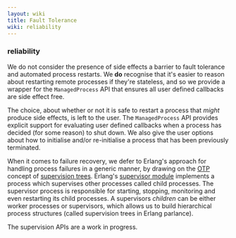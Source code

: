 ```yaml
---
layout: wiki
title: Fault Tolerance
wiki: reliability
---
```


### reliability

We do not consider the presence of side effects a barrier to fault tolerance
and automated process restarts. We **do** recognise that it's easier to
reason about restarting remote processes if they're stateless, and so we
provide a wrapper for the `ManagedProcess` API that ensures all user defined
callbacks are side effect free.

The choice, about whether or not it is safe to restart a process that *might*
produce side effects, is left to the user. The `ManagedProcess` API provides
explicit support for evaluating user defined callbacks when a process has
decided (for some reason) to shut down. We also give the user options about
how to initialise and/or re-initialise a process that has been previously
terminated.

When it comes to failure recovery, we defer to Erlang's approach for handling
process failures in a generic manner, by drawing on the [OTP][13] concept of
[supervision trees][15]. Erlang's [supervisor module][16] implements a process
which supervises other processes called child processes. The supervisor process
is responsible for starting, stopping, monitoring and even restarting its
child processes. A supervisors *children* can be either worker processes or
supervisors, which allows us to build hierarchical process structures (called
supervision trees in Erlang parlance).

The supervision APIs are a work in progress.

[1]: http://www.haskell.org/haskellwiki/Cloud_Haskell
[2]: https://github.com/haskell-distributed/distributed-process
[3]: https://github.com/haskell-distributed/distributed-process-platform
[4]: http://hackage.haskell.org/package/distributed-static
[5]: http://hackage.haskell.org/package/rank1dynamic
[6]: http://hackage.haskell.org/packages/network-transport
[7]: http://hackage.haskell.org/packages/network-transport-tcp
[8]: https://github.com/haskell-distributed/distributed-process/network-transport-inmemory
[9]: https://github.com/haskell-distributed/distributed-process/network-transport-composed
[10]: http://hackage.haskell.org/package/distributed-process-simplelocalnet
[11]: http://hackage.haskell.org/package/distributed-process-azure
[12]: http://research.microsoft.com/en-us/um/people/simonpj/papers/parallel/remote.pdf
[13]: http://en.wikipedia.org/wiki/Open_Telecom_Platform
[14]: http://hackage.haskell.org/packages/remote
[15]: http://www.erlang.org/doc/design_principles/sup_princ.html
[16]: http://www.erlang.org/doc/man/supervisor.html
[17]: /static/doc/distributed-process-platform/Control-Distributed-Process-Platform-Async.html
[18]: https://github.com/haskell-distributed/distributed-process-platform
[19]: http://hackage.haskell.org/package/async
[20]: /wiki/networktransport.html
[21]: /static/doc/distributed-process-platform/Control-Distributed-Process-Platform-ManagedProcess.html
[22]: /tutorials/3.managedprocess.html

